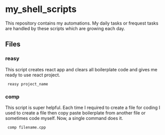 # my_shell_scripts

This repository contains my automations.
My daily tasks or frequest tasks are handled by these scripts which are growing each day.

## Files
### reasy
This script creates react app and clears all boilerplate code and gives me ready to use react project. 
<br>

<code> reasy project_name </code>

### comp
This script is super helpful. Each time I required to create a file for coding 
I used to create a file then copy paste boilerplate from another file or sometimes code myself. 
Now, a single command does it. <br>

<code> comp filename.cpp </code>
